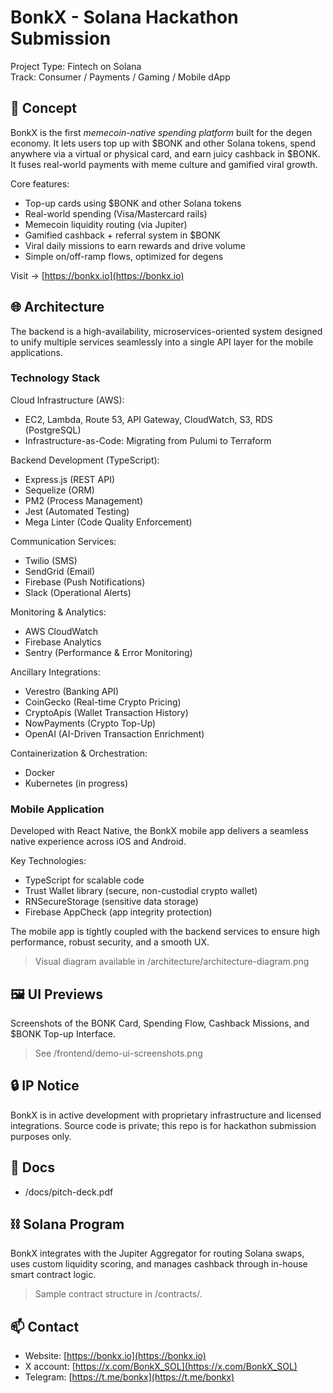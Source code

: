 # BonkX - Solana Hackathon Submission

Project Type: Fintech on Solana  
Track: Consumer / Payments / Gaming / Mobile dApp

## 🧠 Concept

BonkX is the first *memecoin-native spending platform* built for the degen economy. It lets users top up with $BONK and other Solana tokens, spend anywhere via a virtual or physical card, and earn juicy cashback in $BONK. It fuses real-world payments with meme culture and gamified viral growth.

Core features:

- Top-up cards using $BONK and other Solana tokens  
- Real-world spending (Visa/Mastercard rails)  
- Memecoin liquidity routing (via Jupiter)  
- Gamified cashback + referral system in $BONK  
- Viral daily missions to earn rewards and drive volume  
- Simple on/off-ramp flows, optimized for degens

Visit → [https://bonkx.io](https://bonkx.io)

## 🌐 Architecture

The backend is a high-availability, microservices-oriented system designed to unify multiple services seamlessly into a single API layer for the mobile applications.

### Technology Stack

Cloud Infrastructure (AWS):
- EC2, Lambda, Route 53, API Gateway, CloudWatch, S3, RDS (PostgreSQL)
- Infrastructure-as-Code: Migrating from Pulumi to Terraform

Backend Development (TypeScript):
- Express.js (REST API)
- Sequelize (ORM)
- PM2 (Process Management)
- Jest (Automated Testing)
- Mega Linter (Code Quality Enforcement)

Communication Services:
- Twilio (SMS)
- SendGrid (Email)
- Firebase (Push Notifications)
- Slack (Operational Alerts)

Monitoring & Analytics:
- AWS CloudWatch
- Firebase Analytics
- Sentry (Performance & Error Monitoring)

Ancillary Integrations:
- Verestro (Banking API)
- CoinGecko (Real-time Crypto Pricing)
- CryptoApis (Wallet Transaction History)
- NowPayments (Crypto Top-Up)
- OpenAI (AI-Driven Transaction Enrichment)

Containerization & Orchestration:
- Docker
- Kubernetes (in progress)

### Mobile Application

Developed with React Native, the BonkX mobile app delivers a seamless native experience across iOS and Android.

Key Technologies:
- TypeScript for scalable code
- Trust Wallet library (secure, non-custodial crypto wallet)
- RNSecureStorage (sensitive data storage)
- Firebase AppCheck (app integrity protection)

The mobile app is tightly coupled with the backend services to ensure high performance, robust security, and a smooth UX.

> Visual diagram available in /architecture/architecture-diagram.png

## 🖼 UI Previews

Screenshots of the BONK Card, Spending Flow, Cashback Missions, and $BONK Top-up Interface.

> See /frontend/demo-ui-screenshots.png

## 🔒 IP Notice

BonkX is in active development with proprietary infrastructure and licensed integrations. Source code is private; this repo is for hackathon submission purposes only.

## 📄 Docs

- /docs/pitch-deck.pdf

## ⛓️ Solana Program

BonkX integrates with the Jupiter Aggregator for routing Solana swaps, uses custom liquidity scoring, and manages cashback through in-house smart contract logic.

> Sample contract structure in /contracts/.

## 📫 Contact

- Website: [https://bonkx.io](https://bonkx.io)  
- X account: [https://x.com/BonkX_SOL](https://x.com/BonkX_SOL)
- Telegram: [https://t.me/bonkx](https://t.me/bonkx)
